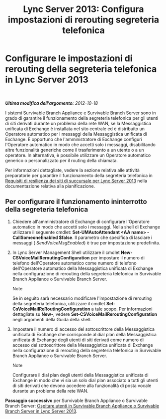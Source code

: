 ﻿---
title: "Lync Server 2013: Configura impostazioni di rerouting segreteria telefonica"
TOCTitle: Configurare le impostazioni di rerouting della segreteria telefonica
ms:assetid: 7ab6be28-eabb-4a79-a796-648887d71b83
ms:mtpsurl: https://technet.microsoft.com/it-it/library/Gg398606(v=OCS.15)
ms:contentKeyID: 49301077
ms.date: 08/24/2015
mtps_version: v=OCS.15
ms.translationtype: HT
---

# Configurare le impostazioni di rerouting della segreteria telefonica in Lync Server 2013

 

_**Ultima modifica dell'argomento:** 2012-10-18_

I sistemi Survivable Branch Appliance e Survivable Branch Server sono in grado di garantire il funzionamento della segreteria telefonica per gli utenti di siti derivati durante un problema della rete WAN, se la Messaggistica unificata di Exchange è installata nel sito centrale ed è distribuito un Operatore automatico per i messaggi della Messaggistica unificata di Exchange. È opportuno che l'amministratore di Exchange configuri l'Operatore automatico in modo che accetti solo i messaggi, disabilitando altre funzionalità generiche come il trasferimento a un utente o a un operatore. In alternativa, è possibile utilizzare un Operatore automatico generico o personalizzato per il routing della chiamata.

Per informazioni dettagliate, vedere la sezione relativa alle attività preparatorie per garantire il funzionamento della segreteria telefonica in [Requisiti di resilienza dei siti di succursale per Lync Server 2013](lync-server-2013-branch-site-resiliency-requirements.md) nella documentazione relativa alla pianificazione.

## Per configurare il funzionamento ininterrotto della segreteria telefonica

1.  Chiedere all'amministratore di Exchange di configurare l'Operatore automatico in modo che accetti solo i messaggi. Nella shell di Exchange utilizzare il seguente cmdlet: **Set-UMAutoAttendant \<AA name\> -CallSomeoneEnabled $false**. Il parametro che specifica di lasciare i messaggi ( *SendVoiceMsgEnabled*) è true per impostazione predefinita.

2.  In Lync Server Management Shell utilizzare il cmdlet **New-CSVoiceMailReroutingConfiguration** per impostare il numero di telefono dell'Operatore automatico come numero di telefono dell'Operatore automatico della Messaggistica unificata di Exchange nella configurazione di rerouting della segreteria telefonica in Survivable Branch Appliance o Survivable Branch Server.
    

    > [!NOTE]
    > Se in seguito sarà necessario modificare l'impostazione di rerouting della segreteria telefonica, utilizzare il cmdlet <STRONG>Set-CsVoiceMailReRoutingConfiguration</STRONG> a tale scopo. Per informazioni dettagliate su <STRONG>New-</STRONG>, vedere <STRONG>Set-CSVoiceMailReroutingConfiguration</STRONG> negli argomenti della Guida della shell.



3.  Impostare il numero di accesso del sottoscrittore della Messaggistica unificata di Exchange che corrisponde al dial plan della Messaggistica unificata di Exchange degli utenti di siti derivati come numero di accesso del sottoscrittore della Messaggistica unificata di Exchange nella configurazione di rerouting della segreteria telefonica in Survivable Branch Appliance o Survivable Branch Server.
    

    > [!NOTE]
    > Configurare il dial plan degli utenti della Messaggistica unificata di Exchange in modo che vi sia un solo dial plan associato a tutti gli utenti di siti derivati che devono accedere alla funzionalità di posta vocale durante un problema della rete WAN.



**Passaggio successivo** per Survivable Branch Appliance o Survivable Branch Server: [Ospitare utenti in Survivable Branch Appliance o Survivable Branch Server in Lync Server 2013](lync-server-2013-home-users-on-a-survivable-branch-appliance-or-server.md).


